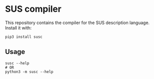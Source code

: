 # SUS compiler
This repository contains the compiler for the SUS description language. Install it with:
```
pip3 install susc
```

## Usage
```
susc --help
# OR
python3 -m susc --help
```